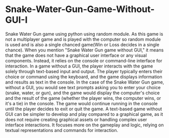 # Snake-Water-Gun-Game-Without-GUI-I
Snake Water Gun game using python using random module. 
As this game is not a multiplayer game and is played with the computer so random module is used and is also a single chanced game(Win or Loss decides in a single chance). When you mention "Snake Water Gun game without GUI," it means that the game does not have a graphical user interface or any visual components. Instead, it relies on the console or command-line interface for interaction.  In a game without a GUI, the player interacts with the game solely through text-based input and output. The player typically enters their choice or command using the keyboard, and the game displays information and results as text in the console.  In the case of the Snake Water Gun game, without a GUI, you would see text prompts asking you to enter your choice (snake, water, or gun), and the game would display the computer's choice and the result of the game (whether the player wins, the computer wins, or it's a tie) in the console. The game would continue running in the console until the player decides to exit or quit the game.  A text-based game without GUI can be simpler to develop and play compared to a graphical game, as it does not require creating graphical assets or handling complex user interface interactions. It focuses more on the gameplay and logic, relying on textual representations and commands for interaction.  
